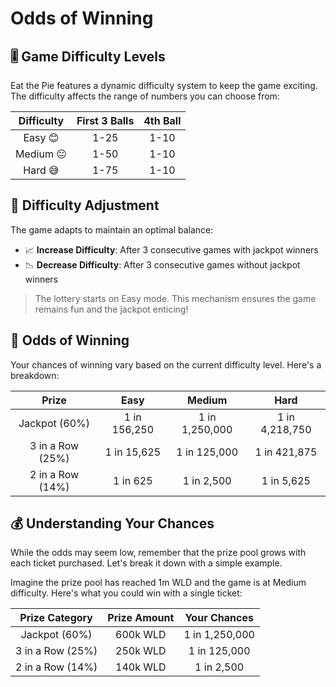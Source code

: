 # Odds of Winning

## 🎚️ Game Difficulty Levels

Eat the Pie features a dynamic difficulty system to keep the game exciting. The difficulty affects the range of numbers you can choose from:

| Difficulty | First 3 Balls | 4th Ball |
| :--------: | :-----------: | :------: |
|  Easy 😊   |     1-25      |   1-10   |
| Medium 😐  |     1-50      |   1-10   |
|  Hard 😅   |     1-75      |   1-10   |

## 🔄 Difficulty Adjustment

The game adapts to maintain an optimal balance:

- 📈 **Increase Difficulty**: After 3 consecutive games with jackpot winners
- 📉 **Decrease Difficulty**: After 3 consecutive games without jackpot winners

> The lottery starts on Easy mode. This mechanism ensures the game remains fun and the jackpot enticing!

## 🧮 Odds of Winning

Your chances of winning vary based on the current difficulty level. Here's a breakdown:

|      Prize       |     Easy     |     Medium     |      Hard      |
| :--------------: | :----------: | :------------: | :------------: |
|  Jackpot (60%)   | 1 in 156,250 | 1 in 1,250,000 | 1 in 4,218,750 |
| 3 in a Row (25%) | 1 in 15,625  |  1 in 125,000  |  1 in 421,875  |
| 2 in a Row (14%) |   1 in 625   |   1 in 2,500   |   1 in 5,625   |

## 💰 Understanding Your Chances

While the odds may seem low, remember that the prize pool grows with each ticket purchased. Let's break it down with a simple example.

Imagine the prize pool has reached 1m WLD and the game is at Medium difficulty. Here's what you could win with a single ticket:

|  Prize Category  | Prize Amount |  Your Chances  |
| :--------------: | :----------: | :------------: |
|  Jackpot (60%)   |   600k WLD   | 1 in 1,250,000 |
| 3 in a Row (25%) |   250k WLD   |  1 in 125,000  |
| 2 in a Row (14%) |   140k WLD   |   1 in 2,500   |
